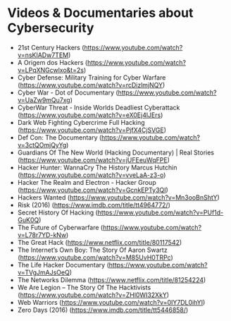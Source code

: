 # Videos & Documentaries about Cybersecurity

- 21st Century Hackers (https://www.youtube.com/watch?v=nsKIADw7TEM)
- A Origem dos Hackers (https://www.youtube.com/watch?v=LPqXNGcwlxo&t=2s)
- Cyber Defense: Military Training for Cyber Warfare (https://www.youtube.com/watch?v=rcDizlmjNQY)
- Cyber War - Dot of Documentary (https://www.youtube.com/watch?v=UaZw9mQu7xg)
- CyberWar Threat - Inside Worlds Deadliest Cyberattack (https://www.youtube.com/watch?v=eX0Ej4lJErs)
- Dark Web Fighting Cybercrime Full Hacking (https://www.youtube.com/watch?v=PjfX4CjSVGE)
- Def Con: The Documentary (https://www.youtube.com/watch?v=3ctQOmjQyYg)
- Guardians Of The New World (Hacking Documentary) | Real Stories (https://www.youtube.com/watch?v=jUFEeuWqFPE)
- Hacker Hunter: WannaCry The History Marcus Hutchin (https://www.youtube.com/watch?v=vveLaA-z3-o)
- Hacker The Realm and Electron - Hacker Group (https://www.youtube.com/watch?v=GcnkEPTy3QI)
- Hackers Wanted (https://www.youtube.com/watch?v=Mn3ooBnShtY)
- Risk (2016) (https://www.imdb.com/title/tt4964772/)
- Secret History Of Hacking (https://www.youtube.com/watch?v=PUf1d-GuK0Q)
- The Future of Cyberwarfare (https://www.youtube.com/watch?v=L78r7YD-kNw)
- The Great Hack (https://www.netflix.com/title/80117542)
- The Internet’s Own Boy: The Story Of Aaron Swartz (https://www.youtube.com/watch?v=M85UvH0TRPc)
- The Life Hacker Documentary (https://www.youtube.com/watch?v=TVgJmAJsOeQ)
- The Networks Dilemma (https://www.netflix.com/title/81254224)
- We Are Legion – The Story Of The Hacktivists (https://www.youtube.com/watch?v=ZHl0WI32XkY)
- Web Warriors (https://www.youtube.com/watch?v=0IY7DL0ihYI)
- Zero Days (2016) (https://www.imdb.com/title/tt5446858/)
